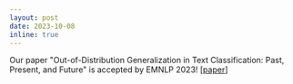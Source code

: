 ```yaml
---
layout: post
date: 2023-10-08
inline: true
---
```


Our paper "Out-of-Distribution Generalization in Text Classification: Past, Present, and Future" is accepted by EMNLP 2023! [[paper](https://arxiv.org/abs/2305.14104)]